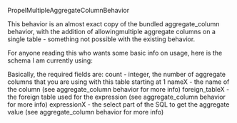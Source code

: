 PropelMultipleAggregateColumnBehavior

This behavior is an almost exact copy of the bundled aggregate_column behavior, with the addition of allowingmultiple aggregate columns on a single table - something not possible with the existing behavior.

For anyone reading this who wants some basic info on usage, here is the schema I am currently using:

<behavior name="multiple_aggregate_column">
    <parameter name="count" value="2" />
    <parameter name="name1" value="amount_total" />
    <parameter name="foreign_table1" value="invoice_item" />
    <parameter name="expression1" value="SUM(price)" />
    <parameter name="name2" value="amount_paid" />
    <parameter name="foreign_table2" value="invoice_payment" />
    <parameter name="expression2" value="SUM(amount)" />
</behavior>

Basically, the required fields are:
	count - integer, the number of aggregate columns that you are using with this table starting at 1
	nameX - the name of the column (see aggregate_column behavior for more info)
	foreign_tableX - the foreign table used for the expression (see aggregate_column behavior for more info)
	expressionX - the select part of the SQL to get the aggregate value (see aggregate_column behavior for more info)



